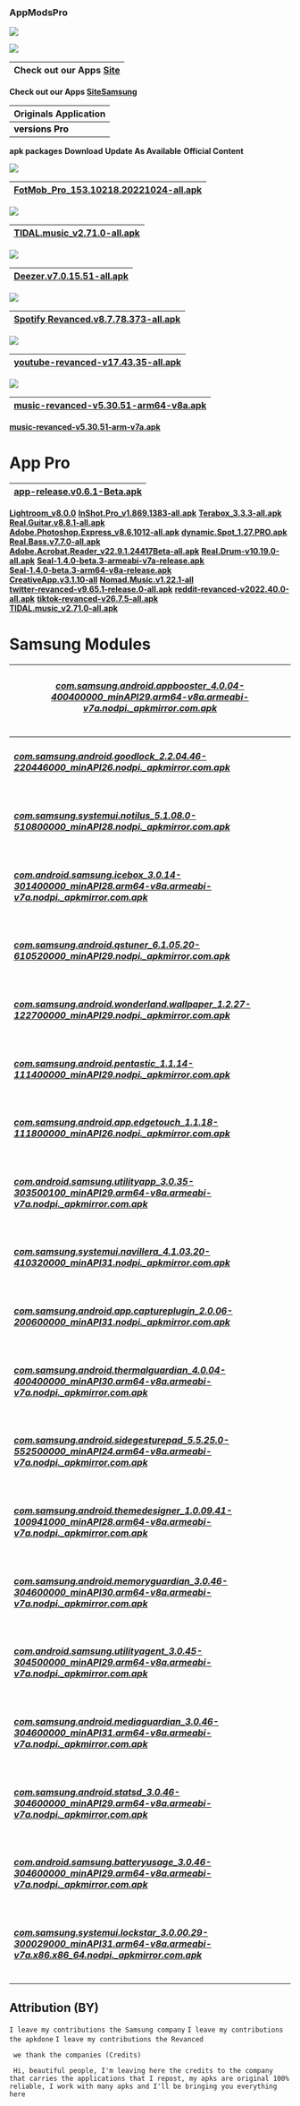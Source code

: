 ### AppModsPro 


![](https://camo.githubusercontent.com/8199e3ee1252b4b630d85a7acf4b8dc006218c85587a257e81c391cb90404a16/68747470733a2f2f7777772e6c6f676f2e77696e652f612f6c6f676f2f476f6f676c652f476f6f676c652d4c6f676f2e77696e652e737667)


![](https://camo.githubusercontent.com/034e6bf392f1626fb31472cb7943bc214daf73876bf8ef5084a88fece8ef9c40/68747470733a2f2f7777772e6c6f676f2e77696e652f612f6c6f676f2f53616d73756e675f54656c65636f6d6d756e69636174696f6e732f53616d73756e675f54656c65636f6d6d756e69636174696f6e732d4c6f676f2e77696e652e737667)


|Check out our Apps [Site](https://github.com/Gustavo112603/Android13/releases/tag/Android13)
|----------------------------------------------------------------------------------------|
 **Check out our Apps [SiteSamsung](https://github.com/Gustavo112603/Android13/releases/tag/Android13.1)**


|Originals Application
|-------------------------|
 <font color="#000000">**versions Pro**</font>|
 **apk packages**
 **Download**
 **Update As Available**
 **Official Content**

![](https://camo.githubusercontent.com/da58bf7bb6e55c5849bd9c52c1d1b1f452757302d84499931826503706f452db/68747470733a2f2f7665746f7265732e6f72672f642f666966612d776f726c642d6375702d71617461722d323032322e737667)

|[**FotMob_Pro_153.10218.20221024-all.apk**](https://github.com/Gustavo112603/Android13/releases/download/Android13/FotMob.Pro.v156.10218.20221024-all.apk)
|------------------------------------------|

![](https://camo.githubusercontent.com/ace0f46d47a466941676ef06b1d1fe93de10066ce099ecb3390a4ecf1e5fccba/68747470733a2f2f7777772e6c6f676f2e77696e652f612f6c6f676f2f546964616c5f2873657276696365292f546964616c5f2873657276696365292d4c6f676f2e77696e652e737667)

|[**TIDAL.music_v2.71.0-all.apk**](https://github.com/Gustavo112603/Android13/releases/download/Android13/TIDAL.Music_v2.71.0-all.apk)
|------------------------------------------|

![](https://camo.githubusercontent.com/a6e1d9e556bd865a2b854662934af3bf590415b49bad5c8fdf19dff76fce3286/68747470733a2f2f7777772e6c6f676f2e77696e652f612f6c6f676f2f4465657a65722f4465657a65722d4c6f676f2e77696e652e737667)

|[**Deezer.v7.0.15.51-all.apk**](https://github.com/Gustavo112603/Android13/releases/download/Android13/Deezer.v7.0.7.54.mod.apk)
|-------------------------------------------|

![](https://camo.githubusercontent.com/5cfbb5f53d3c20987ea8116d8f85b909353107274c76051b36de8ce79d6e9760/68747470733a2f2f7777772e6c6f676f2e77696e652f612f6c6f676f2f53706f746966792f53706f746966792d4c6f676f2e77696e652e737667)

|[**Spotify Revanced.v8.7.78.373-all.apk**](https://github.com/Gustavo112603/Android13/releases/download/Android13/spotify-revanced-v8.7.78.373-all.apk)
|--------------------------------------------|



![](https://camo.githubusercontent.com/326e5bd818b138c8f76425ea79fae26d31754ac041c318f859386537f901d439/68747470733a2f2f7777772e6c6f676f2e77696e652f612f6c6f676f2f596f75547562652f596f75547562652d4c6f676f2e77696e652e737667)

|[**youtube-revanced-v17.43.35-all.apk**](https://github.com/Gustavo112603/Android13/releases/download/Android13/youtube-revanced-v17.43.36-all.apk)  
|---------------------------------------------|



![](https://camo.githubusercontent.com/48e15ae3cc18ecb174611fc3357c7ddf945f3c0340a00e2dc07187b713d20ff6/68747470733a2f2f7777772e6c6f676f2e77696e652f612f6c6f676f2f596f75547562655f4d757369632f596f75547562655f4d757369632d4c6f676f2e77696e652e737667 )


|[**music-revanced-v5.30.51-arm64-v8a.apk**](https://github.com/Gustavo112603/Android13/releases/download/Android13/music-revanced-v5.30.51-arm64-v8a.apk)
|---------------------------------------------|
[**music-revanced-v5.30.51-arm-v7a.apk**](https://github.com/Gustavo112603/Android13/releases/download/Android13/music-revanced-v5.30.51-arm-v7a.apk)


# App Pro

|[**app-release.v0.6.1-Beta.apk**](https://github.com/Gustavo112603/Android13/releases/download/Android13/app-release.v0.6.1-Beta.apk)
|---------------------------------------------|
[**Lightroom_v8.0.0**](https://github.com/Gustavo112603/Android13/releases/download/Android13/Adobe.Lightroom_v8.0.0-all.apk)
[**InShot.Pro_v1.869.1383-all.apk**](https://github.com/Gustavo112603/Android13/releases/download/Android13/InShot_v1.869.1383-all.apk)
[**Terabox_3.3.3-all.apk**](https://github.com/Gustavo112603/Android13/releases/download/Android13/Terabox_v3.3.3-all.apk)
[**Real.Guitar.v8.8.1-all.apk**](https://github.com/Gustavo112603/Android13/releases/download/Android13/Real.Guitar.v8.8.1-all.apk)   
[**Adobe.Photoshop.Express_v8.6.1012-all.apk**](https://github.com/Gustavo112603/Android13/releases/download/Android13/Adobe.Photoshop.Express_v8.6.1012-all.apk)
[**dynamic.Spot_1.27.PRO.apk**](https://github.com/Gustavo112603/Android13/releases/download/Android13/dynamicSpot.v1.27-all.apk)
[**Real.Bass.v7.7.0-all.apk**](https://github.com/Gustavo112603/Android13/releases/download/Android13/Real.Bass.v7.7.0-all.apk)  
[**Adobe.Acrobat.Reader_v22.9.1.24417Beta-all.apk**](https://github.com/Gustavo112603/Android13/releases/download/Android13/Adobe.Acrobat.Reader_v22.10.0.24417-all.apk)
[**Real.Drum-v10.19.0-all.apk**](https://github.com/Gustavo112603/Android13/releases/download/Android13/Real.Drum-v10.19.0-all.apk)
[**Seal-1.4.0-beta.3-armeabi-v7a-release.apk**](https://github.com/Gustavo112603/Android13/releases/download/Android13/Seal-1.4.0-beta.3-armeabi-v7a-release.apk)  
[**Seal-1.4.0-beta.3-arm64-v8a-release.apk**](https://github.com/Gustavo112603/Android13/releases/download/Android13/Seal-1.4.0-beta.3-arm64-v8a-release.apk)  
[**CreativeApp.v3.1.10-all**](https://github.com/Gustavo112603/Android13/releases/download/Android13/CreativeApp.v3.1.10-all.apk)
[**Nomad.Music.v1.22.1-all**](https://github.com/Gustavo112603/Android13/releases/download/Android13/Nomad.Music.v1.22.1-all.apk)  
[**twitter-revanced-v9.65.1-release.0-all.apk**](https://github.com/Gustavo112603/Android13/releases/download/Android13/twitter-revanced-v9.65.1-release.0-all.apk) 
[**reddit-revanced-v2022.40.0-all.apk**](https://github.com/Gustavo112603/Android13/releases/download/Android13/reddit-revanced-v2022.40.0-all.apk)
[**tiktok-revanced-v26.7.5-all.apk**](https://github.com/Gustavo112603/Android13/releases/download/Android13/tiktok-revanced-v26.7.5-all.apk)  
[**TIDAL.music_v2.71.0-all.apk**](https://github.com/Gustavo112603/Android13/releases/download/Android13/TIDAL.Music_v2.71.0-all.apk)

# Samsung Modules

|<h6> [**com.samsung.android.appbooster_4.0.04-400400000_minAPI29.arm64-v8a.armeabi-v7a.nodpi._apkmirror.com.apk**](https://github.com/Gustavo112603/seal/releases/download/Samsung/Samsung.appbooster_4.0.04-400400000_minAPI29.arm64-v8a.armeabi-v7a.nodpi._apkmirror.com.apk)   
|--------------------------------------------------------------------------------------------------------------------|
|<h6> [**com.samsung.android.goodlock_2.2.04.46-220446000_minAPI26.nodpi._apkmirror.com.apk**](https://github.com/Gustavo112603/seal/releases/download/Samsung/Samsung.goodlock_2.2.04.46-220446000_minAPI26.nodpi._apkmirror.com.apk)   
|<h6> [**com.samsung.systemui.notilus_5.1.08.0-510800000_minAPI28.nodpi._apkmirror.com.apk**](https://github.com/Gustavo112603/seal/releases/download/Samsung/Samsung.notilus_5.1.08.0-510800000_minAPI28.nodpi._apkmirror.com.apk)   
|<h6> [**com.android.samsung.icebox_3.0.14-301400000_minAPI28.arm64-v8a.armeabi-v7a.nodpi._apkmirror.com.apk**]()  
|<h6> [**com.samsung.android.qstuner_6.1.05.20-610520000_minAPI29.nodpi._apkmirror.com.apk**](https://github.com/Gustavo112603/seal/releases/download/Samsung/Samsung.qstuner_6.1.05.20-610520000_minAPI30.nodpi._apkmirror.com.apk)  
|<h6> [**com.samsung.android.wonderland.wallpaper_1.2.27-122700000_minAPI29.nodpi._apkmirror.com.apk**](https://github.com/Gustavo112603/seal/releases/download/Samsung/Samsung.wonderland.wallpaper_1.2.27-122700000_minAPI29.nodpi._apkmirror.com.apk)   
|<h6> [**com.samsung.android.pentastic_1.1.14-111400000_minAPI29.nodpi._apkmirror.com.apk**](https://github.com/Gustavo112603/seal/releases/download/Samsung/Samsung.pentastic_1.1.14-111400000_minAPI29.nodpi._apkmirror.com.apk)  
|<h6> [**com.samsung.android.app.edgetouch_1.1.18-111800000_minAPI26.nodpi._apkmirror.com.apk**](https://github.com/Gustavo112603/seal/releases/download/Samsung/Samsung.edgetouch_1.1.18-111800000_minAPI26.nodpi._apkmirror.com.apk) 
|<h6> [**com.android.samsung.utilityapp_3.0.35-303500100_minAPI29.arm64-v8a.armeabi-v7a.nodpi._apkmirror.com.apk**](https://github.com/Gustavo112603/seal/releases/download/Samsung/Samsung.utilityapp_3.0.35-303500100_minAPI29.arm64-v8a.armeabi-v7a.nodpi._apkmirror.com.apk)  
|<h6> [**com.samsung.systemui.navillera_4.1.03.20-410320000_minAPI31.nodpi._apkmirror.com.apk**](https://github.com/Gustavo112603/seal/releases/download/Samsung/Samsung.navillera_4.1.03.20-410320000_minAPI31.nodpi._apkmirror.com.apk)   
|<h6> [**com.samsung.android.app.captureplugin_2.0.06-200600000_minAPI31.nodpi._apkmirror.com.apk**](https://github.com/Gustavo112603/seal/releases/download/Samsung/Samsung.captureplugin_2.0.06-200600000_minAPI31.nodpi._apkmirror.com.apk)  
|<h6> [**com.samsung.android.thermalguardian_4.0.04-400400000_minAPI30.arm64-v8a.armeabi-v7a.nodpi._apkmirror.com.apk**](https://github.com/Gustavo112603/seal/releases/download/Samsung/Samsung.thermalguardian_4.0.04-400400000_minAPI30.arm64-v8a.armeabi-v7a.nodpi._apkmirror.com.apk)  
|<h6> [**com.samsung.android.sidegesturepad_5.5.25.0-552500000_minAPI24.arm64-v8a.armeabi-v7a.nodpi._apkmirror.com.apk**](https://github.com/Gustavo112603/seal/releases/download/Samsung/Samsung.sidegesturepad_5.5.25.0-552500000_minAPI24.arm64-v8a.armeabi-v7a.nodpi._apkmirror.com.apk)   
|<h6> [**com.samsung.android.themedesigner_1.0.09.41-100941000_minAPI28.arm64-v8a.armeabi-v7a.nodpi._apkmirror.com.apk**](https://github.com/Gustavo112603/seal/releases/download/Samsung/Samsung.themedesigner_1.0.09.41-100941000_minAPI28.arm64-v8a.armeabi-v7a.nodpi._apkmirror.com.apk)   
|<h6> [**com.samsung.android.memoryguardian_3.0.46-304600000_minAPI30.arm64-v8a.armeabi-v7a.nodpi._apkmirror.com.apk**](https://github.com/Gustavo112603/seal/releases/download/Samsung/Samsung.memoryguardian_3.0.46-304600000_minAPI30.arm64-v8a.armeabi-v7a.nodpi._apkmirror.com.apk)   
|<h6> [**com.android.samsung.utilityagent_3.0.45-304500000_minAPI29.arm64-v8a.armeabi-v7a.nodpi._apkmirror.com.apk**](https://github.com/Gustavo112603/seal/releases/download/Samsung/Samsung.utilityagent_3.0.45-304500000_minAPI29.arm64-v8a.armeabi-v7a.nodpi._apkmirror.com.apk)
|<h6> [**com.samsung.android.mediaguardian_3.0.46-304600000_minAPI31.arm64-v8a.armeabi-v7a.nodpi._apkmirror.com.apk**](https://github.com/Gustavo112603/seal/releases/download/Samsung/Samsung.mediaguardian_3.0.46-304600000_minAPI31.arm64-v8a.armeabi-v7a.nodpi._apkmirror.com.apk)  
|<h6> [**com.samsung.android.statsd_3.0.46-304600000_minAPI29.arm64-v8a.armeabi-v7a.nodpi._apkmirror.com.apk**](https://github.com/Gustavo112603/seal/releases/download/Samsung/Samsung.statsd_3.0.46-304600000_minAPI29.arm64-v8a.armeabi-v7a.nodpi._apkmirror.com.apk)  
|<h6> [**com.android.samsung.batteryusage_3.0.46-304600000_minAPI29.arm64-v8a.armeabi-v7a.nodpi._apkmirror.com.apk**](https://github.com/Gustavo112603/seal/releases/download/Samsung/Samsung.batteryusage_3.0.46-304600000_minAPI29.arm64-v8a.armeabi-v7a.apk)
|<h6> [**com.samsung.systemui.lockstar_3.0.00.29-300029000_minAPI31.arm64-v8a.armeabi-v7a.x86.x86_64.nodpi._apkmirror.com.apk**](https://github.com/Gustavo112603/seal/releases/download/Samsung/Samsung.lockstar_3.0.00.29-300029000_minAPI31.arm64-v8a.armeabi-v7a.x86.x86_64.nodpi._apkmirror.com.apk)


## **Attribution (BY)**

```I leave my contributions the Samsung company```
```I leave my contributions the apkdone```
```I leave my contributions the Revanced```

``` we thank the companies (Credits)```


``` Hi, beautiful people, I'm leaving here the credits to the company that carries the applications that I repost, my apks are original 100% reliable, I work with many apks and I'll be bringing you everything here```
